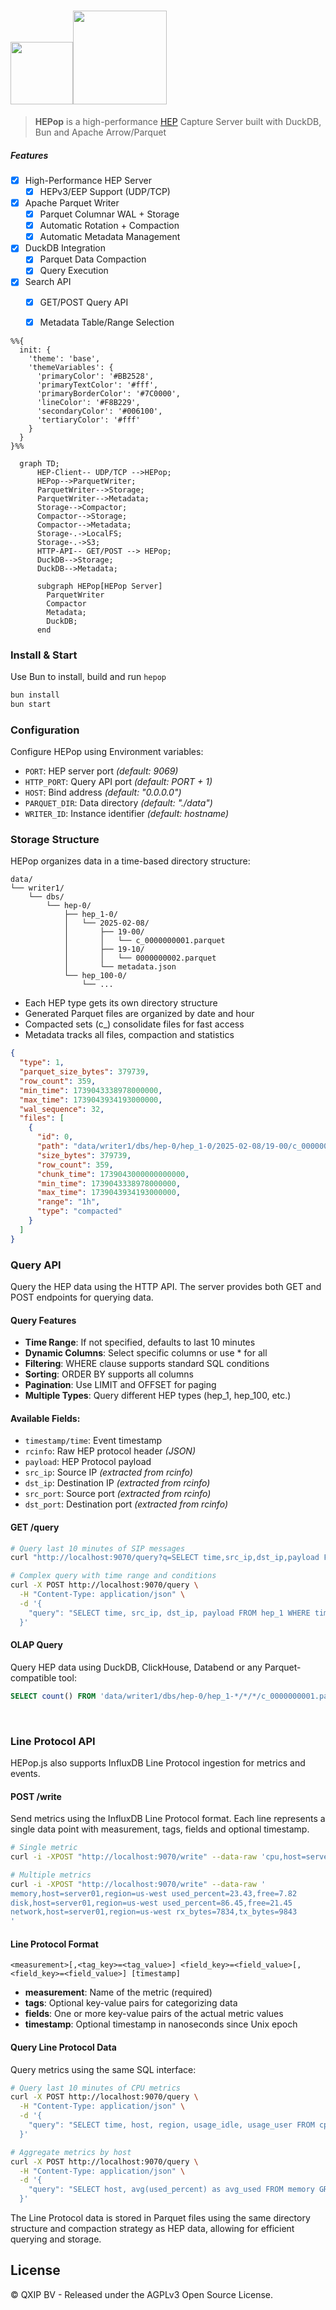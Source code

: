 # <img src="https://user-images.githubusercontent.com/1423657/55069501-8348c400-5084-11e9-9931-fefe0f9874a7.png" height=100/><img src="https://github.com/user-attachments/assets/c8e858ea-bb21-45f3-82ac-a1cd955f30cf" height=150>

> **HEPop** is a high-performance [HEP](https://github.com/sipcapture/hep) Capture Server built with DuckDB, Bun and Apache Arrow/Parquet


##### Features

- [x] High-Performance HEP Server
  - [x] HEPv3/EEP Support (UDP/TCP)
- [x] Apache Parquet Writer
  - [x] Parquet Columnar WAL + Storage
  - [x] Automatic Rotation + Compaction
  - [x] Automatic Metadata Management
- [x] DuckDB Integration
  - [x] Parquet Data Compaction
  - [x] Query Execution
- [x] Search API
  - [x] GET/POST Query API 
  - [x] Metadata Table/Range Selection 


```mermaid
%%{
  init: {
    'theme': 'base',
    'themeVariables': {
      'primaryColor': '#BB2528',
      'primaryTextColor': '#fff',
      'primaryBorderColor': '#7C0000',
      'lineColor': '#F8B229',
      'secondaryColor': '#006100',
      'tertiaryColor': '#fff'
    }
  }
}%%

  graph TD;
      HEP-Client-- UDP/TCP -->HEPop;
      HEPop-->ParquetWriter;
      ParquetWriter-->Storage;
      ParquetWriter-->Metadata;
      Storage-->Compactor;
      Compactor-->Storage;
      Compactor-->Metadata;
      Storage-.->LocalFS;
      Storage-.->S3;
      HTTP-API-- GET/POST --> HEPop;
      DuckDB-->Storage;
      DuckDB-->Metadata;

      subgraph HEPop[HEPop Server]
        ParquetWriter
        Compactor
        Metadata;
        DuckDB;
      end

```

### Install & Start

Use Bun to install, build and run `hepop`

```bash
bun install
bun start
```

### Configuration
Configure HEPop using Environment variables:
- `PORT`: HEP server port _(default: 9069)_
- `HTTP_PORT`: Query API port _(default: PORT + 1)_
- `HOST`: Bind address _(default: "0.0.0.0")_
- `PARQUET_DIR`: Data directory _(default: "./data")_
- `WRITER_ID`: Instance identifier _(default: hostname)_


### Storage Structure
HEPop organizes data in a time-based directory structure:
```
data/
└── writer1/
    └── dbs/
        └── hep-0/
            ├── hep_1-0/
            │   └── 2025-02-08/
            │       ├── 19-00/
            │       │   └── c_0000000001.parquet
            │       ├── 19-10/
            │       │   └── 0000000002.parquet
            │       └── metadata.json
            └── hep_100-0/
                └── ...
```

- Each HEP type gets its own directory structure
- Generated Parquet files are organized by date and hour
- Compacted sets (c_) consolidate files for fast access
- Metadata tracks all files, compaction and statistics

```json
{
  "type": 1,
  "parquet_size_bytes": 379739,
  "row_count": 359,
  "min_time": 1739043338978000000,
  "max_time": 1739043934193000000,
  "wal_sequence": 32,
  "files": [
    {
      "id": 0,
      "path": "data/writer1/dbs/hep-0/hep_1-0/2025-02-08/19-00/c_0000000032.parquet",
      "size_bytes": 379739,
      "row_count": 359,
      "chunk_time": 1739043000000000000,
      "min_time": 1739043338978000000,
      "max_time": 1739043934193000000,
      "range": "1h",
      "type": "compacted"
    }
  ]
}

```


### Query API
Query the HEP data using the HTTP API. The server provides both GET and POST endpoints for querying data.

#### Query Features
- **Time Range**: If not specified, defaults to last 10 minutes
- **Dynamic Columns**: Select specific columns or use * for all
- **Filtering**: WHERE clause supports standard SQL conditions
- **Sorting**: ORDER BY supports all columns
- **Pagination**: Use LIMIT and OFFSET for paging
- **Multiple Types**: Query different HEP types (hep_1, hep_100, etc.)


#### Available Fields:
- `timestamp/time`: Event timestamp
- `rcinfo`: Raw HEP protocol header _(JSON)_
- `payload`: HEP Protocol payload
- `src_ip`: Source IP _(extracted from rcinfo)_
- `dst_ip`: Destination IP _(extracted from rcinfo)_
- `src_port`: Source port _(extracted from rcinfo)_
- `dst_port`: Destination port _(extracted from rcinfo)_


#### GET /query
```bash
# Query last 10 minutes of SIP messages
curl "http://localhost:9070/query?q=SELECT time,src_ip,dst_ip,payload FROM hep_1 LIMIT 10"

# Complex query with time range and conditions
curl -X POST http://localhost:9070/query \
  -H "Content-Type: application/json" \
  -d '{
    "query": "SELECT time, src_ip, dst_ip, payload FROM hep_1 WHERE time >= '\''2025-02-08T19:00:00'\'' AND payload LIKE '\''%INVITE%'\'' ORDER BY time DESC"
  }'
```

#### OLAP Query
Query HEP data using DuckDB, ClickHouse, Databend or any Parquet-compatible tool:
```sql
SELECT count() FROM 'data/writer1/dbs/hep-0/hep_1-*/*/*/c_0000000001.parquet' LIMIT 10;
```


<br>

### Line Protocol API
HEPop.js also supports InfluxDB Line Protocol ingestion for metrics and events.

#### POST /write
Send metrics using the InfluxDB Line Protocol format. Each line represents a single data point with measurement, tags, fields and optional timestamp.

```bash
# Single metric
curl -i -XPOST "http://localhost:9070/write" --data-raw 'cpu,host=server01,region=us-west usage_idle=92.6,usage_user=7.4'

# Multiple metrics
curl -i -XPOST "http://localhost:9070/write" --data-raw '
memory,host=server01,region=us-west used_percent=23.43,free=7.82
disk,host=server01,region=us-west used_percent=86.45,free=21.45
network,host=server01,region=us-west rx_bytes=7834,tx_bytes=9843
'
```

#### Line Protocol Format
```
<measurement>[,<tag_key>=<tag_value>] <field_key>=<field_value>[,<field_key>=<field_value>] [timestamp]
```

- **measurement**: Name of the metric (required)
- **tags**: Optional key-value pairs for categorizing data
- **fields**: One or more key-value pairs of the actual metric values
- **timestamp**: Optional timestamp in nanoseconds since Unix epoch

#### Query Line Protocol Data
Query metrics using the same SQL interface:

```bash
# Query last 10 minutes of CPU metrics
curl -X POST http://localhost:9070/query \
  -H "Content-Type: application/json" \
  -d '{
    "query": "SELECT time, host, region, usage_idle, usage_user FROM cpu WHERE time >= '\''2025-02-09T16:00:00'\''"
  }'

# Aggregate metrics by host
curl -X POST http://localhost:9070/query \
  -H "Content-Type: application/json" \
  -d '{
    "query": "SELECT host, avg(used_percent) as avg_used FROM memory GROUP BY host ORDER BY avg_used DESC"
  }'
```

The Line Protocol data is stored in Parquet files using the same directory structure and compaction strategy as HEP data, allowing for efficient querying and storage.

## License
©️ QXIP BV - Released under the AGPLv3 Open Source License.

